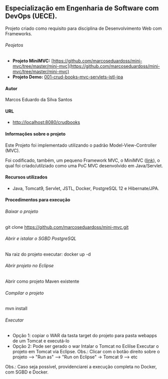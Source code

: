 ## Especialização em Engenharia de Software com DevOps (UECE).

Projeto criado como requisito para disciplina de Desenvolvimento Web com Frameworks.

###### Peojetos 
- **Projeto MiniMVC:** [https://github.com/marcoseduardoss/mini-mvc/tree/master/mini-mvc](https://github.com/marcoseduardoss/mini-mvc/tree/master/mini-mvc)
- **Projeto Demo:** [001-crud-books-mvc-servlets-jstl-jpa](https://github.com/marcoseduardoss/mini-mvc/tree/master/demos/001-crud-books-mvc-servlets-jstl-jpa)

#### Autor
Marcos Eduardo da Silva Santos

#### URL
- [http://localhost:8080/crudbooks](http://localhost:8080/crudbooks)

#### Informações sobre o projeto

Este Projeto foi implementado utilizando o padrão Model-View-Controller (MVC). 

Foi codificado, também, um pequeno Framework MVC, o MiniMVC ([link](https://github.com/marcoseduardoss/mini-mvc/tree/master/mini-mvc)), o qual foi criado/utilziado como uma PoC MVC desenvolvido em Java/Servlet.  

#### Recursos utilizados
- Java, Tomcat9, Servlet, JSTL, Docker, PostgreSQL 12 e Hibernate/JPA.

#### Procedimentos para execução

###### Baixar o projeto
git clone https://github.com/marcoseduardoss/mini-mvc.git

###### Abrir e istalar o SGBD PostgreSQL 
Na raiz do projeto executar: docker up -d

###### Abrir projeto no Eclipse
Abrir como projeto Maven existente 

###### Compilar o projeto 
mvn install

###### Executar
- Opção 1: copiar o WAR da tasta target do projeto para pasta webapps de um Tomcat e executá-lo
- Opção 2: Pode ser gerado o war Intalar o Tomcat no Eclilse Executar o projeto em Tomcat via Eclipse. Obs.: Clicar com o botão direito sobre o projeto --> "Run as" --> "Run on Eclipse" -> Tomcat 9 --> etc 

Obs.: Caso seja possível, providenciarei a execução completa no Docker, com SGBD e Docker. 

 
